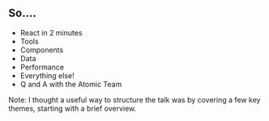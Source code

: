 ## So....
- React in 2 minutes
- Tools
- Components
- Data
- Performance
- Everything else!
- Q and A with the Atomic Team

Note:
I thought a useful way to structure the talk was by covering a few key themes, starting with a brief overview.
  
